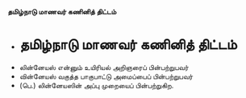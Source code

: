 **தமிழ்நாடு மாணவர் கணினித் திட்டம்**
- # தமிழ்நாடு மாணவர் கணினித் திட்டம்
- லின்னேயஸ் என்னும் உயிரியல் அறிஞரைப் பின்பற்றுபவர்
- வின்னேயஸ் வகுத்த பாகுபாட்டு அமைப்பைப் பின்பற்றுபவர்
- (பெ.) லின்னேயஸின் அப்பு முறையைப் பின்பற்றுகிற.

